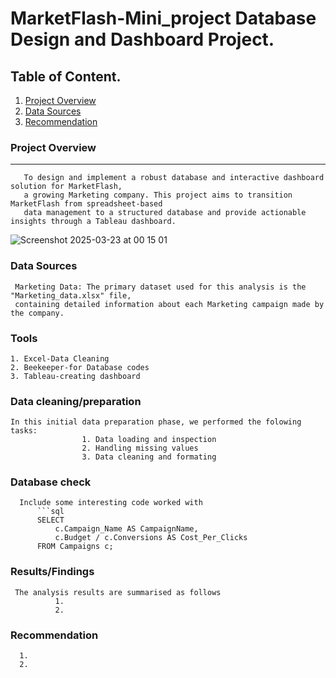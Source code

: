 # MarketFlash-Mini_project Database Design and Dashboard Project.

## Table of Content.
1. [Project Overview](#project-overview)
2. [Data Sources](#Data-sources)
3. [Recommendation](#recommendation)

### Project Overview
---

       To design and implement a robust database and interactive dashboard solution for MarketFlash, 
       a growing Marketing company. This project aims to transition  MarketFlash from spreadsheet-based 
       data management to a structured database and provide actionable insights through a Tableau dashboard.
       
![Screenshot 2025-03-23 at 00 15 01](https://github.com/user-attachments/assets/64408aaa-7d38-48bc-94d4-bd7cedab9955)

### Data Sources

     Marketing Data: The primary dataset used for this analysis is the "Marketing_data.xlsx" file, 
     containing detailed information about each Marketing campaign made by the company.

### Tools

    1. Excel-Data Cleaning
    2. Beekeeper-for Database codes
    3. Tableau-creating dashboard

### Data cleaning/preparation

    In this initial data preparation phase, we performed the folowing tasks:
                    1. Data loading and inspection
                    2. Handling missing values
                    3. Data cleaning and formating

### Database check

      Include some interesting code worked with
          ```sql
          SELECT
              c.Campaign_Name AS CampaignName,
              c.Budget / c.Conversions AS Cost_Per_Clicks
          FROM Campaigns c;

### Results/Findings

     The analysis results are summarised as follows
              1.
              2.

### Recommendation
      1.
      2.
























          
